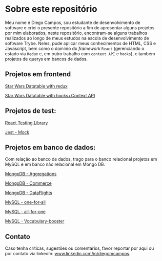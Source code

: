 # Sobre este repositório

Meu nome é Diego Campos, sou estudante de desenvolvimento de software e criei o presente repositório a fim de apresentar alguns projetos por mim elaborados, neste repositório, encontram-se alguns trabalhos realizados ao longo de meus estudos na escola de desenvolvimento de software Trybe. Neles, pude aplicar meus conhecimentos de HTML, CSS e Javascript, bem como o domínio do _framework_ `React` (gerenciando o estado via `Redux` e, em outro trabalho com `context API` e `hooks`), e também projetos de querys em bancos de dados.

## Projetos em frontend
[Star Wars Datatable with redux](https://github.com/DiegoCampos1/Projects/tree/master/React-redux-starwars-database-filters)

[Star Wars Datatable with hooks+Context API ](https://github.com/DiegoCampos1/Projects/tree/master/React-Hooks-starwars-datatable)

## Projetos de test:
[React Testing Library](https://github.com/DiegoCampos1/Projects/tree/master/React-testing-library)

[Jest - Mock](https://github.com/DiegoCampos1/Projects/tree/master/Jest)


## Projetos em banco de dados:
Com relação ao banco de dados, trago para o banco relacional projetos em MySQL e em banco não relacional em Mongo DB.

[MongoDB - Aggregations](https://github.com/DiegoCampos1/Projects/tree/master/MongoDB-Aggregations)

[MongoDB - Commerce](https://github.com/DiegoCampos1/Projects/tree/master/MongoDB-Commerce)

[MongoDB - DataFlights](https://github.com/DiegoCampos1/Projects/tree/master/MongoDB-DataFlights)

[MySQL - one-for-all](https://github.com/DiegoCampos1/Projects/tree/master/Mysql-one-for-all)

[MySQL - all-for-one](https://github.com/DiegoCampos1/Projects/tree/master/Mysql-all-for-one)

[MySQL - Vocabulary-booster](https://github.com/DiegoCampos1/Projects/tree/master/Mysql-Vocabulary-booster)

## Contato
Caso tenha críticas, sugestões ou comentários, favor reportar por aqui ou por contato via linkedIn: www.linkedin.com/in/diegomcampos.
